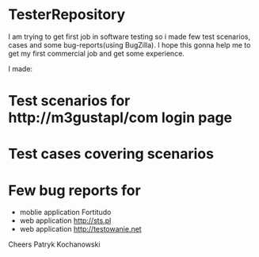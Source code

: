 # TesterRepository

I am trying to get first job in software testing so i made few test scenarios, cases and some bug-reports(using BugZilla). I hope this gonna help me to get my first commercial job and get some experience.

I made:
# Test scenarios for http://m3gustapl/com login page
# Test cases covering scenarios
# Few bug reports for
- moblie application Fortitudo
- web application http://sts.pl
- web application http://testowanie.net

Cheers
Patryk Kochanowski
